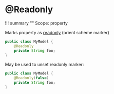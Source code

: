 # @Readonly

!!! summary ""
    Scope: property

Marks property as [readonly](https://orientdb.org/docs/3.1.x/sql/SQL-Alter-Property.html) (orient scheme marker)

```java
public class MyModel {
    @Readonly
    private String foo;
}
```

May be used to unset readonly marker:

```java
public class MyModel {
    @Readonly(false)
    private String foo;
}
```
